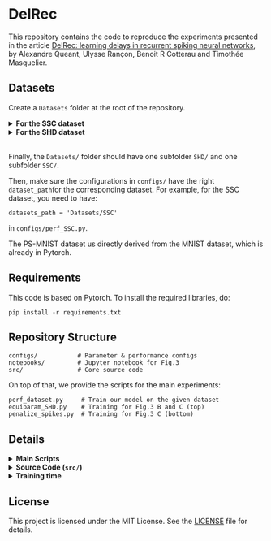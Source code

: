 # DelRec

This repository contains the code to reproduce the experiments presented in the article [DelRec: learning delays in recurrent spiking neural networks](https://arxiv.org/abs/2509.24852), by Alexandre Queant, Ulysse Rançon, Benoit R Cotterau and Timothée Masquelier.

## Datasets 

Create a `Datasets` folder at the root of the repository.

<details> <summary><strong>For the SSC dataset</strong></summary>
<br>
The Spiking Speech Commands (SSC) dataset contains 35 classes from a larger number of speakers. The number of examples in the train, validation and test splits are 75466, 9981 and 20382 respectively.

The datasets folder should have a subfolder `SSC/`containing `ssc_train.h5`, `ssc_valid.h5` and `ssc_test.h5`, which are all downloadable at: https://zenkelab.org/datasets. The dataloader used comes from https://github.com/dgxdn/ASRC-SNN.

</details>

<details> <summary><strong>For the SHD dataset</strong></summary>
<br>
The Spiking Heidelberg Digits (SHD) dataset containing spoken digits from 0 to 9 in both English and German (20 classes). The train and test sets contain 8332 and 2088 examples respectively (there is no validation set provided).

Just create a subfolder `SHD/`in the `Datasets/` folder, then the Spiking Jelly dataloader we use for this dataset will download and process the data automatically, as seen in https://github.com/Thvnvtos/SNN-delays.

</details>
<br>

Finally, the `Datasets/` folder should have one subfolder `SHD/` and one subfolder `SSC/`.

Then, make sure the configurations in `configs/` have the right `dataset_path`for the corresponding dataset. For example, for the SSC dataset, you need to have:

```text
datasets_path = 'Datasets/SSC'
````

in `configs/perf_SSC.py`.

The PS-MNIST dataset us directly derived from the MNIST dataset, which is already in Pytorch.

## Requirements

This code is based on Pytorch. To install the required libraries, do:
```text
pip install -r requirements.txt
```

## Repository Structure  

```text
configs/           # Parameter & performance configs
notebooks/         # Jupyter notebook for Fig.3
src/               # Core source code
````
On top of that, we provide the scripts for the main experiments:
```text
perf_dataset.py     # Train our model on the given dataset
equiparam_SHD.py    # Training for Fig.3 B and C (top)
penalize_spikes.py  # Training for Fig.3 C (bottom)
```

## Details

<details> <summary><strong>Main Scripts</strong></summary>

| Script | Description |
|--------|-------------|
| `perf_SHD.py` | Train and evaluate the model on the SHD dataset. To reproduce the accuracies displayed in Table 2, run this script with the corresponding SNN model on `seeds = [i for i in range(10)]`.  |
| `perf_PSMNIST.py` | Train and evaluate the model on the PSMNIST dataset. To reproduce the accuracies displayed in Table 1, run this script with the corresponding SNN model on `seeds = [0, 1, 2]`. |
| `perf_SSC.py` | Train and evaluate the model on the SSC dataset. To reproduce the accuracies displayed in Table 1, run this script with the corresponding SNN model on `seeds = [0, 1, 2]`. |
| `equiparam_SHD.py` | Training the different models in order to obtain the evolution of accuracy on the SHD as a function of the number of parameters. To reproduce Fig.3 B and C (top), run this script on `seeds = [0, 1, 2]`. |
| `penalize_spikes.py` | Training the different models while gradually penalizing spikes, in order to have model accuracy as a function of mean firing rate. To reproduce Fig.3 C (bottom), run this script on `seeds = [0, 1, 2]`. The models in this experiment use the same configuration as for `equiparam_SHD`.|

To run one of these scripts, just use :

```text
python perf_SSC.py
````

for example, in the case of the SSC dataset.

We use [Weights and Biases](https://wandb.ai/site) in order to log our metrics and the evolution of parameters. Please add:

```text
os.environ["WANDB_MODE"] = "disabled"
````

at the beggining of the script if you don't want to use wandb. Otherwise, enter your wandb key inn the place-holder:

```text
WANDB_KEY = None # Your key here
```

</details>

<details> <summary><strong>Source Code (<code>src/</code>)</strong></summary> 

| File/Folder | Description |
|-------------|-------------|
| `datasets.py` | Dataset loading scripts for SHD, SSC, PSMNIST. |
| `recurrent_neurons.py` | Implementation of our class of neurons with delays in recurrent connections. |
| `utils.py` | Helper functions (metrics, seeding, logging ...) |
| `SSC/` `PSMNIST/` `SHD/`| Dataset-specific processing scripts for each dataset. In each subfolder, you have `snn` provides the implementation of the different networks that can be used on the dataset, and `trainer` implements the function used for the training of the networks. `SSC/`and `PSMNIST/`use the same `snn` script.|

</details> 

<details> <summary><strong>Training time</strong></summary> 

On a NVIDIA A100 GPU, the training time on one seed for the number of epochs detailed in the corresponding config is of the order of:

- SSC ~ 1 day for 100 epochs.
- PSMNIST ~ 2 days for 200 epochs.
- SHD ~ 1 hour for 150 epochs.

</details>

## License 

This project is licensed under the MIT License. See the [LICENSE](LICENSE) file for details.
